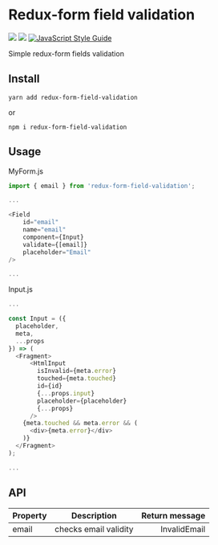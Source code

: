 # Redux-form field validation

![](https://img.shields.io/npm/v/redux-form-field-validation.svg?style=flat)
![](https://img.shields.io/bundlephobia/min/redux-form-field-validation.svg?style=flat)
[![JavaScript Style Guide](https://img.shields.io/badge/code_style-standard-brightgreen.svg)](https://standardjs.com)

Simple redux-form fields validation

## Install
```
yarn add redux-form-field-validation
```
or 
```
npm i redux-form-field-validation
```

## Usage
MyForm.js
```js
import { email } from 'redux-form-field-validation';

...

<Field
    id="email"
    name="email"
    component={Input}
    validate={[email]}
    placeholder="Email"
/>

...
```
Input.js
```js
...

const Input = ({
  placeholder,
  meta,
  ...props
}) => (
  <Fragment>
      <HtmlInput
        isInvalid={meta.error}
        touched={meta.touched}
        id={id}
        {...props.input}
        placeholder={placeholder}
        {...props}
      />
    {meta.touched && meta.error && (
      <div>{meta.error}</div>
    )}
  </Fragment>
);

...

```
## API

| Property        | Description           | Return message |
| -------------   |:-------------:        | -----:|
| email           | checks email validity | InvalidEmail |

